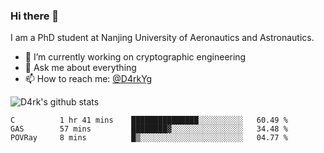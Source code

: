 ### Hi there 👋

I am a PhD student at Nanjing University of Aeronautics and Astronautics.

- 🔭 I’m currently working on cryptographic engineering
- 💬 Ask me about everything
- 📫 How to reach me: [@D4rkYg](https://twitter.com/D4rkYg)

![D4rk's github stats](https://github-readme-stats.vercel.app/api?username=dd4rk&show_icons=true&title_color=fff&icon_color=79ff97&text_color=9f9f9f&bg_color=151515)

<!--START_SECTION:waka-->
```text
C          1 hr 41 mins    ███████████████░░░░░░░░░░   60.49 % 
GAS        57 mins         ████████▓░░░░░░░░░░░░░░░░   34.48 % 
POVRay     8 mins          █▒░░░░░░░░░░░░░░░░░░░░░░░   04.77 % 
```
<!--END_SECTION:waka-->
